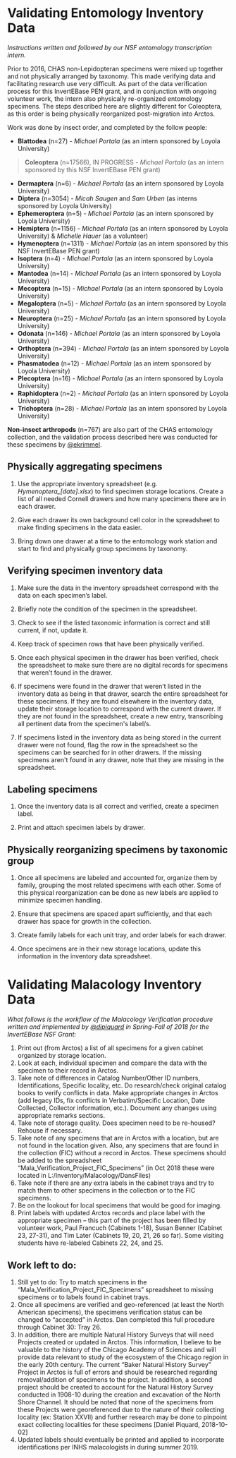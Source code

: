 # Validating Entomology Inventory Data

*Instructions written and followed by our NSF entomology transcription intern.*

Prior to 2016, CHAS non-Lepidopteran specimens were mixed up together and not physically arranged by taxonomy. This made verifying data and facilitating research use very difficult. As part of the data verification process for this InvertEBase PEN grant, and in conjunction with ongoing volunteer work, the intern also physically re-organized entomology specimens. The steps described here are slightly different for Coleoptera, as this order is being physically reorganized post-migration into Arctos.

Work was done by insect order, and completed by the follow people:

- **Blattodea** (n=27) - *Michael Portala* (as an intern sponsored by Loyola University)

> **Coleoptera** (n=17566), IN PROGRESS - *Michael Portala* (as an intern sponsored by this NSF InvertEBase PEN grant)

- **Dermaptera** (n=6) - *Michael Portala* (as an intern sponsored by Loyola University)
- **Diptera** (n=3054) - *Micah Saugen* and *Sam Urben* (as interns sponsored by Loyola University)
- **Ephemeroptera** (n=5) - *Michael Portala* (as an intern sponsored by Loyola University)
- **Hemiptera** (n=1156) - *Michael Portala* (as an intern sponsored by Loyola University) & *Michelle Hauer* (as a volunteer)
- **Hymenoptera** (n=1311) - *Michael Portala* (as an intern sponsored by this NSF InvertEBase PEN grant)
- **Isoptera** (n=4) - *Michael Portala* (as an intern sponsored by Loyola University)
- **Mantodea** (n=14) - *Michael Portala* (as an intern sponsored by Loyola University)
- **Mecoptera** (n=15) - *Michael Portala* (as an intern sponsored by Loyola University)
- **Megaloptera** (n=5) - *Michael Portala* (as an intern sponsored by Loyola University)
- **Neuroptera** (n=25) - *Michael Portala* (as an intern sponsored by Loyola University)
- **Odonata** (n=146) - *Michael Portala* (as an intern sponsored by Loyola University)
- **Orthoptera** (n=394) - *Michael Portala* (as an intern sponsored by Loyola University)
- **Phasmatodea** (n=12) - *Michael Portala* (as an intern sponsored by Loyola University)
- **Plecoptera** (n=16) - *Michael Portala* (as an intern sponsored by Loyola University)
- **Raphidoptera** (n=2) - *Michael Portala* (as an intern sponsored by Loyola University)
- **Trichoptera** (n=28) - *Michael Portala* (as an intern sponsored by Loyola University)

**Non-insect arthropods** (n=767) are also part of the CHAS entomology collection, and the validation process described here was conducted for these specimens by [@ekrimmel](https://github.com/ekrimmel).

## Physically aggregating specimens

1.	Use the appropriate inventory spreadsheet (e.g. *Hymenoptera_[date].xlsx*) to find specimen storage locations. Create a list of all needed Cornell drawers and how many specimens there are in each drawer.

1.	Give each drawer its own background cell color in the spreadsheet to make finding specimens in the data easier.

1.	Bring down one drawer at a time to the entomology work station and start to find and physically group specimens by taxonomy.

## Verifying specimen inventory data

1.	Make sure the data in the inventory spreadsheet correspond with the data on each specimen’s label.

1.	Briefly note the condition of the specimen in the spreadsheet.

1.	Check to see if the listed taxonomic information is correct and still current, if not, update it.

1.  Keep track of specimen rows that have been physically verified.

1.	Once each physical specimen in the drawer has been verified, check the spreadsheet to make sure there are no digital records for specimens that weren’t found in the drawer.

1.	If specimens were found in the drawer that weren’t listed in the inventory data as being in that drawer, search the entire spreadsheet for these specimens. If they are found elsewhere in the inventory data, update their storage location to correspond with the current drawer. If they are not found in the spreadsheet, create a new entry, transcribing all pertinent data from the specimen's label/s.

1.	If specimens listed in the inventory data as being stored in the current drawer were not found, flag the row in the spreadsheet so the specimens can be searched for in other drawers. If the missing specimens aren't found in any drawer, note that they are missing in the spreadsheet.

## Labeling specimens

1.	Once the inventory data is all correct and verified, create a specimen label.

1.  Print and attach specimen labels by drawer.

## Physically reorganizing specimens by taxonomic group

1.	Once all specimens are labeled and accounted for, organize them by family, grouping the most related specimens with each other. Some of this physical reorganization can be done as new labels are applied to minimize specimen handling.

1.  Ensure that specimens are spaced apart sufficiently, and that each drawer has space for growth in the collection.

1.	Create family labels for each unit tray, and order labels for each drawer.

1.	Once specimens are in their new storage locations, update this information in the inventory data spreadsheet.


# Validating Malacology Inventory Data

*What follows is the workflow of the Malacology Verification procedure written and implemented by [@dipiquard](https://github.com/dpiquard) in Spring-Fall of 2018 for the InvertEBase NSF Grant:*

1.	Print out (from Arctos) a list of all specimens for a given cabinet organized by storage location. 
2.	Look at each, individual specimen and compare the data with the specimen to their record in Arctos. 
3.	Take note of differences in Catalog Number/Other ID numbers, Identifications, Specific locality, etc. Do research/check original catalog books to verify conflicts in data. Make appropriate changes in Arctos (add legacy IDs, fix conflicts in Verbatim/Specific Location, Date Collected, Collector information, etc.). Document any changes using appropriate remarks sections.
4.	Take note of storage quality. Does specimen need to be re-housed? Rehouse if necessary.
5.	Take note of any specimens that are in Arctos with a location, but are not found in the location given. Also, any specimens that are found in the collection (FIC) without a record in Arctos. These specimens should be added to the spreadsheet “Mala_Verification_Project_FIC_Specimens” (in Oct 2018 these were located in L:/Inventory/Malacology/DansFiles)
6.	Take note if there are any extra labels in the cabinet trays and try to match them to other specimens in the collection or to the FIC specimens.
7.	Be on the lookout for local specimens that would be good for imaging.
8.	Print labels with updated Arctos records and place label with the appropriate specimen – this part of the project has been filled by volunteer work, Paul Francuch (Cabinets 1-18), Susan Benner (Cabinet 23, 27-31), and Tim Later (Cabinets 19, 20, 21, 26 so far). Some visiting students have re-labeled Cabinets 22, 24, and 25.

## Work left to do:
1. Still yet to do: Try to match specimens in the “Mala_Verification_Project_FIC_Specimens” spreadsheet to missing specimens or to labels found in cabinet trays.
1. Once all specimens are verified and geo-referenced (at least the North American specimens), the specimens verification status can be changed to “accepted” in Arctos. Dan completed this full procedure through Cabinet 30: Tray 26.
1. In addition, there are multiple Natural History Surveys that will need Projects created or updated in Arctos. This information, I believe to be valuable to the history of the Chicago Academy of Sciences and will provide data relevant to study of the ecosystem of the Chicago region in the early 20th century. The current “Baker Natural History Survey” Project in Arctos is full of errors and should be researched regarding removal/addition of specimens to the project. In addition, a second project should be created to account for the Natural History Survey conducted in 1908-10 during the creation and excavation of the North Shore Channel. It should be noted that none of the specimens from these Projects were georeferenced due to the nature of their collecting locality (ex: Station XXVII) and further research may be done to pinpoint exact collecting localities for these specimens [Daniel Piquard, 2018-10-02]
1. Updated labels should eventually be printed and applied to incorporate identifications per INHS malacologists in during summer 2019.

